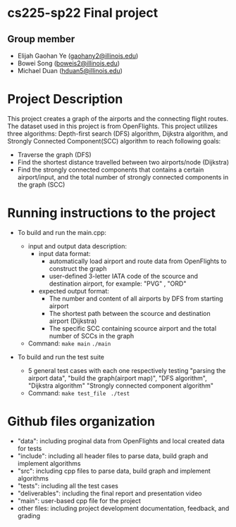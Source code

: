 # cs225-sp22 Final project
## Group member
- Elijah Gaohan Ye (gaohany2@illinois.edu)
- Bowei Song (boweis2@illinois.edu) 
- Michael Duan (hduan5@illinois.edu)

# Project Description
This project creates a graph of the airports and the connecting flight routes. The dataset used in this project is from OpenFlights. 
This project utilizes three algorithms: Depth-first search (DFS) algorithm, Dijkstra algorithm, and Strongly Connected Component(SCC) algorithm to reach following goals:
  -   Traverse the graph (DFS)
  -   Find the shortest distance travelled between two airports/node (Dijkstra)
  -   Find the strongly connected components that contains a certain airport/input, and the total number of strongly connected components in the graph (SCC)
  
# Running instructions to the project
  - To build and run the main.cpp: 
    - input and output data description:
      - input data format: 
        - automatically load airport and route data from OpenFlights to construct the graph
        - user-defined 3-letter IATA code of the scource and destination airport, for example: "PVG" , "ORD"
      - expected output format: 
        - The number and content of all airports by DFS from starting airport
        - The shortest path between the scource and destination airport (Dijkstra)
        - The specific SCC containing scource airport and the total number of SCCs in the graph
    - Command: ``` make main ``` ``` ./main ```
                      
                      
  - To build and run the test suite
    - 5 general test cases with each one respectively testing "parsing the airport data", "build the graph(airport map)", "DFS algorithm", "Dijkstra algorithm" "Strongly connected component algorithm"
    - Command: ``` make test_file ``` ``` ./test```
  
# Github files organization
  - "data": including proginal data from OpenFlights and local created data for tests
  - "include": including all header files to parse data, build graph and implement algorithms
  - "src": including cpp files to parse data, build graph and implement algorithms
  - "tests": including all the test cases
  - "deliverables": including the final report and presentation video
  - "main": user-based cpp file for the project 
  -  other files: including project development documentation, feedback, and grading
